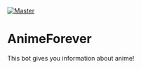 [![Master](https://github.com/Nikosar/AnimeForever/actions/workflows/gradle.yml/badge.svg)](https://github.com/Nikosar/AnimeForever/actions/workflows/gradle.yml)

# AnimeForever  
This bot gives you information about anime!

